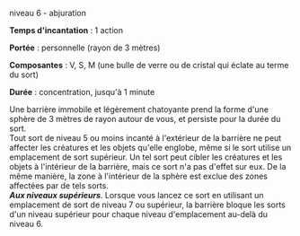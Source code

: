 niveau 6 - abjuration

**Temps d'incantation** : 1 action

**Portée** : personnelle (rayon de 3 mètres)

**Composantes** : V, S, M (une bulle de verre ou de cristal qui éclate au terme du sort)

**Durée** : concentration, jusqu'à 1 minute

Une barrière immobile et légèrement chatoyante prend la forme d'une sphère de 3 mètres de rayon autour de vous, et persiste pour la durée du sort.  
Tout sort de niveau 5 ou moins incanté à l'extérieur de la barrière ne peut affecter les créatures et les objets qu'elle englobe, même si le sort utilise un emplacement de sort supérieur. Un tel sort peut cibler les créatures et les objets à l'intérieur de la barrière, mais ce sort n'a pas d'effet sur eux. De la même manière, la zone à l'intérieur de la sphère est exclue des zones affectées par de tels sorts.  
**_Aux niveaux supérieurs_**. Lorsque vous lancez ce sort en utilisant un emplacement de sort de niveau 7 ou supérieur, la barrière bloque les sorts d'un niveau supérieur pour chaque niveau d'emplacement au-delà du niveau 6.